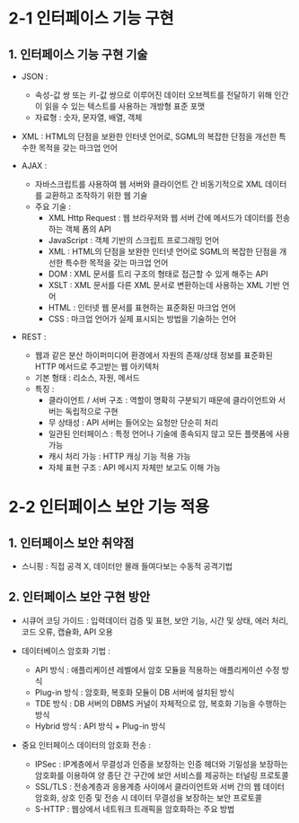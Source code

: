 # 2-1 인터페이스 기능 구현

## 1. 인터페이스 기능 구현 기술
- JSON :
    - 속성-값 쌍 또는 키-값 쌍으로 이루어진 데이터 오브젝트를 전달하기 위해 인간이 읽을 수 있는 텍스트를 사용하는 개방형 표준 포맷
    - 자료형 : 숫자, 문자열, 배열, 객체


- XML : HTML의 단점을 보완한 인터넷 언어로, SGML의 복잡한 단점을 개선한 특수한 목적을 갖는 마크업 언어
- AJAX :
    - 자바스크립트를 사용하여 웹 서버와 클라이언트 간 비동기적으로 XML 데이터를 교환하고 조작하기 위한 웹 기술
    - 주요 기술 :
        - XML Http Request : 웹 브라우저와 웹 서버 간에 메서드가 데이터를 전송하는 객체 폼의 API
        - JavaScript : 객체 기반의 스크립트 프로그래밍 언어
        - XML : HTML의 단점을 보완한 인터넷 언어로 SGML의 복잡한 단점을 개선한 특수한 목적을 갖는 마크업 언어
        - DOM : XML 문서를 트리 구조의 형태로 접근할 수 있게 해주는 API 
        - XSLT : XML 문서를 다른 XML 문서로 변환하는데 사용하는 XML 기반 언어
        - HTML : 인터넷 웹 문서를 표현하는 표준화된 마크업 언어
        - CSS : 마크업 언어가 실제 표시되는 방법을 기술하는 언어

- REST : 
    - 웹과 같은 분산 하이퍼미디어 환경에서 자원의 존재/상태 정보를 표준화된 HTTP 메서드로 주고받는 웹 아키텍처
    - 기본 형태 : 리소스, 자원, 메서드
    - 특징 :
        - 클라이언트 / 서버 구조 : 역할이 명확히 구분되기 때문에 클라이언트와 서버는 독립적으로 구현
        - 무 상태성 : API 서버는 들어오는 요청만 단순히 처리
        - 일관된 인터페이스 : 특정 언어나 기술에 종속되지 않고 모든 플랫폼에 사용 가능
        - 캐시 처리 가능 : HTTP 캐싱 기능 적용 가능
        - 자체 표현 구조 : API 메시지 자체만 보고도 이해 가능

# 2-2 인터페이스 보안 기능 적용

## 1. 인터페이스 보안 취약점
- 스니핑 : 직접 공격 X, 데이터만 몰래 들여다보는 수동적 공격기법

## 2. 인터페이스 보안 구현 방안
- 시큐어 코딩 가이드 : 입력데이터 검증 및 표현, 보안 기능, 시간 및 상태, 에러 처리, 코드 오류, 캡슐화, API 오용
- 데이터베이스 암호화 기법 :
    - API 방식 : 애플리케이션 레벨에서 암호 모듈을 적용하는 애플리케이션 수정 방식
    - Plug-in 방식 : 암호화, 복호화 모듈이 DB 서버에 설치된 방식
    - TDE 방식 : DB 서버의 DBMS 커널이 자체적으로 암, 복호화 기능을 수행하는 방식
    - Hybrid 방식 : API 방식 + Plug-in 방식

- 중요 인터페이스 데이터의 암호화 전송 :
    - IPSec : IP계층에서 무결성과 인증을 보장하는 인증 헤더와 기밀성을 보장하는 암호화를 이용하여 양 종단 간 구간에 보안 서비스를 제공하는 터널링 프로토콜
    - SSL/TLS : 전송계층과 응용계층 사이에서 클라이언트와 서버 간의 웹 데이터 암호화, 상호 인증 및 전송 시 데이터 무결성을 보장하는 보안 프로토콜
    - S-HTTP : 웹상에서 네트워크 트래픽을 암호화하는 주요 방법